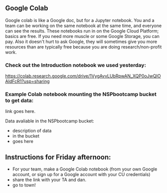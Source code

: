 ## Google Colab
Google colab is like a Google doc, but for a Jupyter notebook. You and a team can be working on the same notebook at the same time, and everyone can see the results. These notebooks run in on the Google Cloud Platform; basics are free. If you need more muscle or some Google Storage, you can pay. Also it doesn't hurt to ask Google, they will sometimes give you more resources than are typically free because you are doing research/non-profit work. 

### Check out the Introduction notebook we used yesterday:
https://colab.research.google.com/drive/1VygAvvLUbRpwAN_XQP0oJwQIOAIdFcR1?usp=sharing

### Example Colab notebook mounting the NSPbootcamp bucket to get data:
link goes here. 

Data avaliable in the NSPbootcamp bucket:
- description of data
- in the bucket
- goes here

## Instructions for Friday afternoon:
- For your team, make a Google Colab notebook (from your own Google account, or sign up for a Google account with your CU credentials)
- share the link with your TA and dan. 
- go to town!
